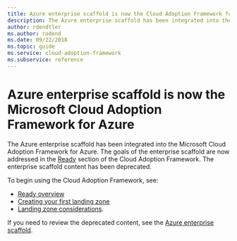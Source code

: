 ```yaml
---
title: Azure enterprise scaffold is now the Cloud Adoption Framework for Azure
description: The Azure enterprise scaffold has been integrated into the Microsoft Cloud Adoption Framework for Azure. 
author: rdendtler
ms.author: rodend
ms.date: 09/22/2018
ms.topic: guide
ms.service: cloud-adoption-framework
ms.subservice: reference
---
```


# Azure enterprise scaffold is now the Microsoft Cloud Adoption Framework for Azure

The Azure enterprise scaffold has been integrated into the Microsoft Cloud Adoption Framework for Azure. The goals of the enterprise scaffold are now addressed in the [Ready](../ready/index.md) section of the Cloud Adoption Framework. The enterprise scaffold content has been deprecated.

To begin using the Cloud Adoption Framework, see:

- [Ready overview](../ready/index.md)
- [Creating your first landing zone](../ready/landing-zone/migrate-landing-zone.md)
- [Landing zone considerations](../ready/considerations/index.md).

If you need to review the deprecated content, see the [Azure enterprise scaffold](.\migration-with-enterprise-scaffold.md).
